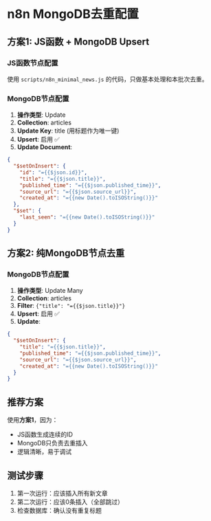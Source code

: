 # n8n MongoDB去重配置

## 方案1: JS函数 + MongoDB Upsert

### JS函数节点配置
使用 `scripts/n8n_minimal_news.js` 的代码，只做基本处理和本批次去重。

### MongoDB节点配置
1. **操作类型**: Update
2. **Collection**: articles  
3. **Update Key**: title (用标题作为唯一键)
4. **Upsert**: 启用 ✅
5. **Update Document**:
```json
{
  "$setOnInsert": {
    "id": "={{$json.id}}",
    "title": "={{$json.title}}",
    "published_time": "={{$json.published_time}}",
    "source_url": "={{$json.source_url}}",
    "created_at": "={{new Date().toISOString()}}"
  },
  "$set": {
    "last_seen": "={{new Date().toISOString()}}"
  }
}
```

## 方案2: 纯MongoDB节点去重

### MongoDB节点配置
1. **操作类型**: Update Many
2. **Collection**: articles
3. **Filter**: `{"title": "={{$json.title}}"}`
4. **Upsert**: 启用 ✅
5. **Update**:
```json
{
  "$setOnInsert": {
    "title": "={{$json.title}}",
    "published_time": "={{$json.published_time}}",
    "source_url": "={{$json.source_url}}",
    "created_at": "={{new Date().toISOString()}}"
  }
}
```

## 推荐方案

使用**方案1**，因为：
- JS函数生成连续的ID
- MongoDB只负责去重插入
- 逻辑清晰，易于调试

## 测试步骤

1. 第一次运行：应该插入所有新文章
2. 第二次运行：应该0条插入（全部跳过）
3. 检查数据库：确认没有重复标题